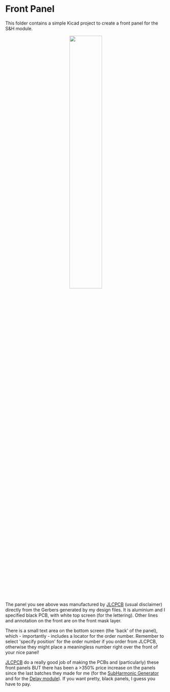 # Front Panel

This folder contains a simple Kicad project to create a front panel for the S&H module.

<p width=100%, align="center">
<img width=45%, src="https://github.com/m0xpd/sample-and-hold/assets/3152962/149bddb3-c60e-4954-8e5f-6c1219fe95ea">
</p>  

The panel you see above was manufactured by [JLCPCB](https://jlcpcb.com/) (usual disclaimer) directly from the Gerbers generated by my design files.
It is aluminium and I specified black PCB, with white top screen (for the lettering). Other lines and annotation on the front 
are on the front mask layer.

There is a small text area on the bottom screen (the 'back' of the panel), which - importantly - includes a locator for the order 
number. Remember to select 'specify position' for the order number if you order from JLCPCB, otherwise they might place a meaningless 
number right over the front of your nice panel!

[JLCPCB](https://jlcpcb.com/) do a really good job of making the PCBs and (particularly) these front panels BUT there has been a >350% price increase on the panels since 
the last batches they made for me (for the [SubHarmonic Generator](https://github.com/m0xpd/SubHarmonics) and for the [Delay module](https://github.com/m0xpd/encore)). If you want pretty, black panels, I 
guess you have to pay. 
